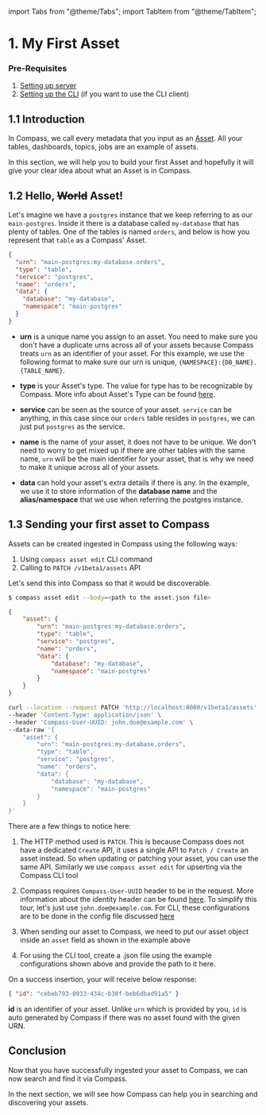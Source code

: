 import Tabs from "@theme/Tabs";
import TabItem from "@theme/TabItem";

# 1. My First Asset

### Pre-Requisites

1. [Setting up server](../configuration.md#server-setup)
2. [Setting up the CLI](../configuration.md#client-initialisation) (if you want to use the CLI client)

## 1.1 Introduction

In Compass, we call every metadata that you input as an [Asset](../concepts/asset). All your tables, dashboards, topics, jobs are an example of assets.

In this section, we will help you to build your first Asset and hopefully it will give your clear idea about what an Asset is in Compass.

## 1.2 Hello, ~~World~~ Asset!

Let's imagine we have a `postgres` instance that we keep referring to as our `main-postgres`. Inside it there is a database called `my-database` that has plenty of tables. One of the tables is named `orders`, and below is how you represent that `table` as a Compass' Asset.

```json
{
  "urn": "main-postgres:my-database.orders",
  "type": "table",
  "service": "postgres",
  "name": "orders",
  "data": {
    "database": "my-database",
    "namespace": "main-postgres"
  }
}
```

- **urn** is a unique name you assign to an asset. You need to make sure you don't have a duplicate urns across all of your assets because Compass treats `urn` as an identifier of your asset. For this example, we use the following format to make sure our urn is unique, `{NAMESPACE}:{DB_NAME}.{TABLE_NAME}`.

- **type** is your Asset's type. The value for type has to be recognizable by Compass. More info about Asset's Type can be found [here](../concepts/type).

- **service** can be seen as the source of your asset. `service` can be anything, in this case since our `orders` table resides in `postgres`, we can just put `postgres` as the service.

- **name** is the name of your asset, it does not have to be unique. We don't need to worry to get mixed up if there are other tables with the same name, `urn` will be the main identifier for your asset, that is why we need to make it unique across all of your assets.

- **data** can hold your asset's extra details if there is any. In the example, we use it to store information of the **database name** and the **alias/namespace** that we use when referring the postgres instance.

## 1.3 Sending your first asset to Compass
Assets can be created ingested in Compass using the following ways:

1. Using `compass asset edit` CLI command 
2. Calling to `PATCH /v1beta1/assets` API

Let's send this into Compass so that it would be discoverable.

<Tabs groupId="api">
  <TabItem value="cli" label="CLI" default>

```bash
$ compass asset edit --body=<path to the asset.json file>
```

```json
{
    "asset": {
        "urn": "main-postgres:my-database.orders",
        "type": "table",
        "service": "postgres",
        "name": "orders",
        "data": {
            "database": "my-database",
            "namespace": "main-postgres"
        }
    }
}
```
  </TabItem>
  <TabItem value="http" label="HTTP">

```bash
curl --location --request PATCH 'http://localhost:8080/v1beta1/assets' \
--header 'Content-Type: application/json' \
--header 'Compass-User-UUID: john.doe@example.com' \
--data-raw '{
    "asset": {
        "urn": "main-postgres:my-database.orders",
        "type": "table",
        "service": "postgres",
        "name": "orders",
        "data": {
            "database": "my-database",
            "namespace": "main-postgres"
        }
    }
}'
```

 </TabItem>
</Tabs>

There are a few things to notice here:
1. The HTTP method used is `PATCH`. This is because Compass does not have a dedicated `Create` API, it uses a single API to `Patch / Create` an asset instead. So when updating or patching your asset, you can use the same API. Similarly we use `compass asset edit`  for upserting via the Compass CLI tool

2. Compass requires `Compass-User-UUID` header to be in the request. More information about the identity header can be found [here](../concepts/user). To simplify this tour, let's just use `john.doe@example.com`. For CLI, these configurations are to be done in the config file discussed [here](../configuration.md#required-headermetadata-in-api)

3. When sending our asset to Compass, we need to put our asset object inside an `asset` field as shown in the example above

4. For using the CLI tool, create a .json file using the example configurations shown above and provide the path to it here.

On a success insertion, your will receive below response:

```json
{ "id": "cebeb793-8933-434c-b38f-beb6dbad91a5" }
```

**id** is an identifier of your asset. Unlike `urn` which is provided by you, `id` is auto generated by Compass if there was no asset found with the given URN.

## Conclusion

Now that you have successfully ingested your asset to Compass, we can now search and find it via Compass.

In the next section, we will see how Compass can help you in searching and discovering your assets.
